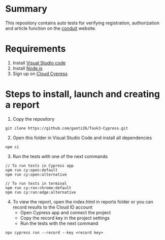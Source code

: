 # Summary

This repository contains auto tests for verifying registration, authorization and article function on the [conduit](https://conduit.realworld.how/) website.

# Requirements

1. Install [Visual Studio code](https://code.visualstudio.com/)
2. Install [Node.js](https://nodejs.org/en)
3. Sign up on [Cloud Cypress](https://cloud.cypress.io/)

# Steps to install, launch and creating a report

1. Copy the repository
```
git clone https://github.com/gantz26/Task3-Cypress.git
```

2. Open this folder in Visual Studio Code and install all dependencies
```
npm ci
```

3. Run the tests with one of the next commands
```
// To run tests in Cypress app
npm run cy:open:default
npm run cy:open:alternative

// To run tests in terminal
npm run cy:run:chrome:default
npm run cy:run:edge:alternative
```

4. To view the report, open the index.html in reports folder or you can record results to the Cloud ID account
    - Open Cypress app and connect the project
    - Copy the record key in the project settings
    - Run the tests with the next command
```
npx cypress run --record --key <record key>
```
